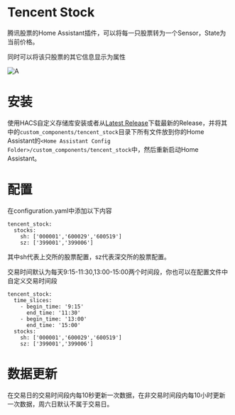 # Tencent Stock

腾讯股票的Home Assistant插件，可以将每一只股票转为一个Sensor，State为当前价格。

同时可以将该只股票的其它信息显示为属性


![A](https://user-images.githubusercontent.com/27534713/124057266-b8a99c80-da59-11eb-86e7-3627b08ab12f.png)


# 安装

使用HACS自定义存储库安装或者从[Latest Release](https://github.com/georgezhao2010/tencent_stock/releases/latest)下载最新的Release，并将其中的`custom_components/tencent_stock`目录下所有文件放到你的Home Assistant的`<Home Assistant Config Folder>/custom_components/tencent_stock`中，然后重新启动Home Assistant。

# 配置

在configuration.yaml中添加以下内容
```
tencent_stock:
  stocks:
    sh: ['000001','600029','600519']
    sz: ['399001','399006']
```
其中sh代表上交所的股票配置，sz代表深交所的股票配置。

交易时间默认为每天9:15-11:30,13:00-15:00两个时间段，你也可以在配置文件中自定义交易时间段
```
tencent_stock:
  time_slices:
    - begin_time: '9:15'
      end_time: '11:30'
    - begin_time: '13:00'
      end_time: '15:00'
  stocks:
    sh: ['000001','600029','600519']
    sz: ['399001','399006']
```

# 数据更新

在交易日的交易时间段内每10秒更新一次数据，在非交易时间段内每10小时更新一次数据，周六日默认不属于交易日。
